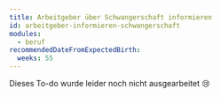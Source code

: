 ```yaml
---
title: Arbeitgeber über Schwangerschaft informieren
id: arbeitgeber-informieren-schwangerschaft
modules:
  - beruf
recommendedDateFromExpectedBirth:
  weeks: 55
---
```


Dieses To-do wurde leider noch nicht ausgearbeitet 😢

<bmfsfj-todo-extension-panel title="Wer?" icon="user" open>
<bmfsfj-todo-assignees></bmfsfj-todo-assignees>
</bmfsfj-todo-extension-panel>
